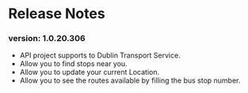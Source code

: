# Release Notes
### version: 1.0.20.306
  - API project supports to Dublin Transport Service.
  - Allow you to find stops near you.
  - Allow you to update your current Location.
  - Allow you to see the routes available by filling the bus stop number.
